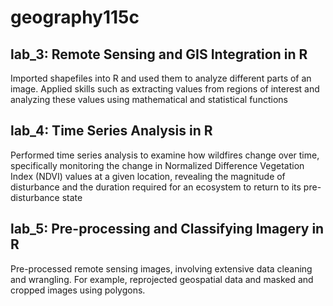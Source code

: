 # geography115c

## lab_3: Remote Sensing and GIS Integration in R
Imported shapefiles into R and used them to analyze different parts of an image. Applied skills such as extracting values from regions of interest and analyzing these values using mathematical and statistical functions

## lab_4: Time Series Analysis in R
Performed time series analysis to examine how wildfires change over time, specifically monitoring the change in Normalized Difference Vegetation Index (NDVI) values at a given location, revealing the magnitude of disturbance and the duration required for an ecosystem to return to its pre-disturbance state

## lab_5: Pre-processing and Classifying Imagery in R
Pre-processed remote sensing images, involving extensive data cleaning and wrangling. For example, reprojected geospatial data and masked and cropped images using polygons.



